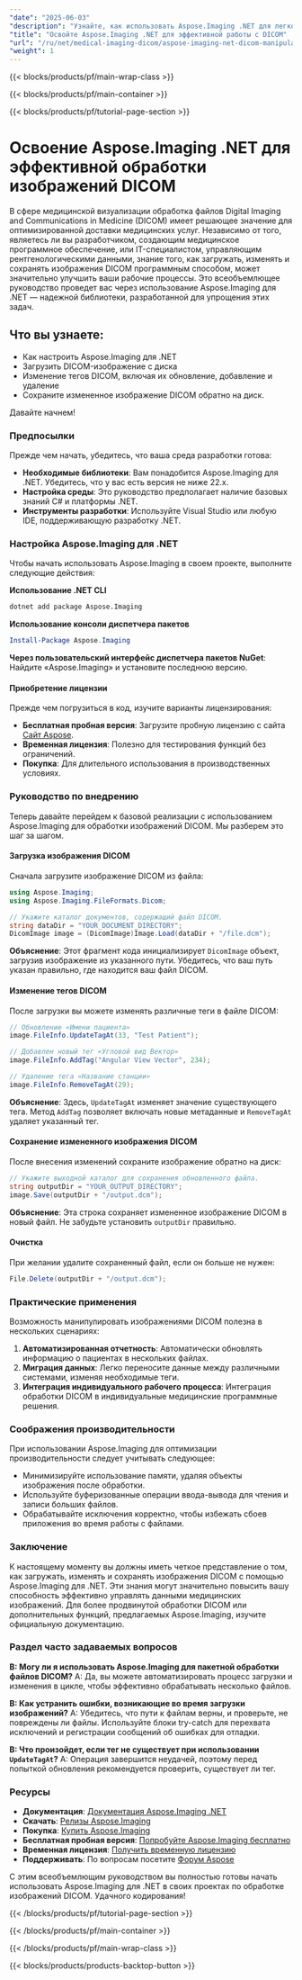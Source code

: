 ```yaml
---
"date": "2025-06-03"
"description": "Узнайте, как использовать Aspose.Imaging .NET для легкой загрузки, изменения и сохранения изображений DICOM. Идеально подходит для разработчиков в области медицинской визуализации."
"title": "Освойте Aspose.Imaging .NET для эффективной работы с DICOM"
"url": "/ru/net/medical-imaging-dicom/aspose-imaging-net-dicom-manipulation-guide/"
"weight": 1
---
```


{{< blocks/products/pf/main-wrap-class >}}

{{< blocks/products/pf/main-container >}}

{{< blocks/products/pf/tutorial-page-section >}}
# Освоение Aspose.Imaging .NET для эффективной обработки изображений DICOM

В сфере медицинской визуализации обработка файлов Digital Imaging and Communications in Medicine (DICOM) имеет решающее значение для оптимизированной доставки медицинских услуг. Независимо от того, являетесь ли вы разработчиком, создающим медицинское программное обеспечение, или IT-специалистом, управляющим рентгенологическими данными, знание того, как загружать, изменять и сохранять изображения DICOM программным способом, может значительно улучшить ваши рабочие процессы. Это всеобъемлющее руководство проведет вас через использование Aspose.Imaging для .NET — надежной библиотеки, разработанной для упрощения этих задач.

## Что вы узнаете:
- Как настроить Aspose.Imaging для .NET
- Загрузить DICOM-изображение с диска
- Изменение тегов DICOM, включая их обновление, добавление и удаление
- Сохраните измененное изображение DICOM обратно на диск.

Давайте начнем!

### Предпосылки
Прежде чем начать, убедитесь, что ваша среда разработки готова:

- **Необходимые библиотеки**: Вам понадобится Aspose.Imaging для .NET. Убедитесь, что у вас есть версия не ниже 22.x.
- **Настройка среды**: Это руководство предполагает наличие базовых знаний C# и платформы .NET.
- **Инструменты разработки**: Используйте Visual Studio или любую IDE, поддерживающую разработку .NET.

### Настройка Aspose.Imaging для .NET
Чтобы начать использовать Aspose.Imaging в своем проекте, выполните следующие действия:

**Использование .NET CLI**
```bash
dotnet add package Aspose.Imaging
```

**Использование консоли диспетчера пакетов**
```powershell
Install-Package Aspose.Imaging
```

**Через пользовательский интерфейс диспетчера пакетов NuGet**: Найдите «Aspose.Imaging» и установите последнюю версию.

#### Приобретение лицензии
Прежде чем погрузиться в код, изучите варианты лицензирования:
- **Бесплатная пробная версия**: Загрузите пробную лицензию с сайта [Сайт Aspose](https://purchase.aspose.com/temporary-license/).
- **Временная лицензия**: Полезно для тестирования функций без ограничений.
- **Покупка**: Для длительного использования в производственных условиях.

### Руководство по внедрению
Теперь давайте перейдем к базовой реализации с использованием Aspose.Imaging для обработки изображений DICOM. Мы разберем это шаг за шагом.

#### Загрузка изображения DICOM
Сначала загрузите изображение DICOM из файла:
```csharp
using Aspose.Imaging;
using Aspose.Imaging.FileFormats.Dicom;

// Укажите каталог документов, содержащий файл DICOM.
string dataDir = "YOUR_DOCUMENT_DIRECTORY";
DicomImage image = (DicomImage)Image.Load(dataDir + "/file.dcm");
```
**Объяснение**: Этот фрагмент кода инициализирует `DicomImage` объект, загрузив изображение из указанного пути. Убедитесь, что ваш путь указан правильно, где находится ваш файл DICOM.

#### Изменение тегов DICOM
После загрузки вы можете изменять различные теги в файле DICOM:
```csharp
// Обновление «Имени пациента»
image.FileInfo.UpdateTagAt(33, "Test Patient");

// Добавлен новый тег «Угловой вид Вектор»
image.FileInfo.AddTag("Angular View Vector", 234);

// Удаление тега «Название станции»
image.FileInfo.RemoveTagAt(29);
```
**Объяснение**: Здесь, `UpdateTagAt` изменяет значение существующего тега. Метод `AddTag` позволяет включать новые метаданные и `RemoveTagAt` удаляет указанный тег.

#### Сохранение измененного изображения DICOM
После внесения изменений сохраните изображение обратно на диск:
```csharp
// Укажите выходной каталог для сохранения обновленного файла.
string outputDir = "YOUR_OUTPUT_DIRECTORY";
image.Save(outputDir + "/output.dcm");
```
**Объяснение**: Эта строка сохраняет измененное изображение DICOM в новый файл. Не забудьте установить `outputDir` правильно.

#### Очистка
При желании удалите сохраненный файл, если он больше не нужен:
```csharp
File.Delete(outputDir + "/output.dcm");
```

### Практические применения
Возможность манипулировать изображениями DICOM полезна в нескольких сценариях:
1. **Автоматизированная отчетность**: Автоматически обновлять информацию о пациентах в нескольких файлах.
2. **Миграция данных**: Легко переносите данные между различными системами, изменяя необходимые теги.
3. **Интеграция индивидуального рабочего процесса**: Интеграция обработки DICOM в индивидуальные медицинские программные решения.

### Соображения производительности
При использовании Aspose.Imaging для оптимизации производительности следует учитывать следующее:
- Минимизируйте использование памяти, удаляя объекты изображения после обработки.
- Используйте буферизованные операции ввода-вывода для чтения и записи больших файлов.
- Обрабатывайте исключения корректно, чтобы избежать сбоев приложения во время работы с файлами.

### Заключение
К настоящему моменту вы должны иметь четкое представление о том, как загружать, изменять и сохранять изображения DICOM с помощью Aspose.Imaging для .NET. Эти знания могут значительно повысить вашу способность эффективно управлять данными медицинских изображений. Для более продвинутой обработки DICOM или дополнительных функций, предлагаемых Aspose.Imaging, изучите официальную документацию.

### Раздел часто задаваемых вопросов
**В: Могу ли я использовать Aspose.Imaging для пакетной обработки файлов DICOM?**
A: Да, вы можете автоматизировать процесс загрузки и изменения в цикле, чтобы эффективно обрабатывать несколько файлов.

**В: Как устранить ошибки, возникающие во время загрузки изображений?**
A: Убедитесь, что пути к файлам верны, и проверьте, не повреждены ли файлы. Используйте блоки try-catch для перехвата исключений и регистрации сообщений об ошибках для отладки.

**В: Что произойдет, если тег не существует при использовании `UpdateTagAt`?**
A: Операция завершится неудачей, поэтому перед попыткой обновления рекомендуется проверить, существует ли тег.

### Ресурсы
- **Документация**: [Документация Aspose.Imaging .NET](https://reference.aspose.com/imaging/net/)
- **Скачать**: [Релизы Aspose.Imaging](https://releases.aspose.com/imaging/net/)
- **Покупка**: [Купить Aspose.Imaging](https://purchase.aspose.com/buy)
- **Бесплатная пробная версия**: [Попробуйте Aspose.Imaging бесплатно](https://releases.aspose.com/imaging/net/)
- **Временная лицензия**: [Получить временную лицензию](https://purchase.aspose.com/temporary-license/)
- **Поддерживать**: По вопросам посетите [Форум Aspose](https://forum.aspose.com/c/imaging/10)

С этим всеобъемлющим руководством вы полностью готовы начать использовать Aspose.Imaging для .NET в своих проектах по обработке изображений DICOM. Удачного кодирования!

{{< /blocks/products/pf/tutorial-page-section >}}

{{< /blocks/products/pf/main-container >}}

{{< /blocks/products/pf/main-wrap-class >}}

{{< blocks/products/products-backtop-button >}}